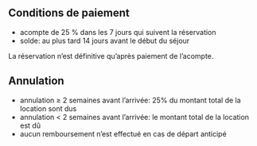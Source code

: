 
## Conditions de paiement

- acompte de 25 % dans les 7 jours qui suivent la réservation
- solde: au plus tard 14 jours avant le début du séjour

La réservation n’est définitive qu’après paiement de l’acompte.

## Annulation

- annulation ≥ 2 semaines avant l’arrivée: 25% du montant total de la location sont dus
- annulation < 2 semaines avant l’arrivée: le montant total de la location est dû
- aucun remboursement n’est effectué en cas de départ anticipé